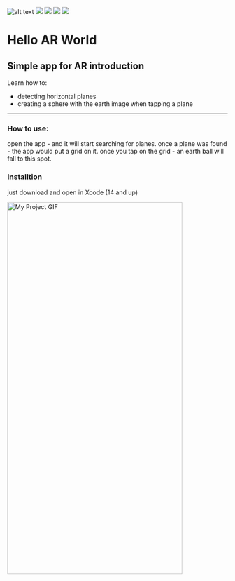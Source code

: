 ![alt text](https://img.shields.io/badge/Swift-5.7-orange)
<img src="https://img.shields.io/badge/Swift-5.7-orange"> <img src="https://img.shields.io/badge/iOS-15.5-orange"> <img src="https://img.shields.io/badge/xCode-14-blue"> <img src="https://shields.io/badge/-arkit-blue">

# Hello AR World
## Simple app for AR introduction

Learn how to:
* detecting horizontal planes
* creating a sphere with the earth image when tapping a plane
------

### How to use:
open the app - and it will start searching for planes.
once a plane was found - the app would put a grid on it.
once you tap on the grid - an earth ball will fall to this spot.

### Installtion
just download and open in Xcode (14 and up)



<img src="./README.gif" alt="My Project GIF" width="400" height="848">

